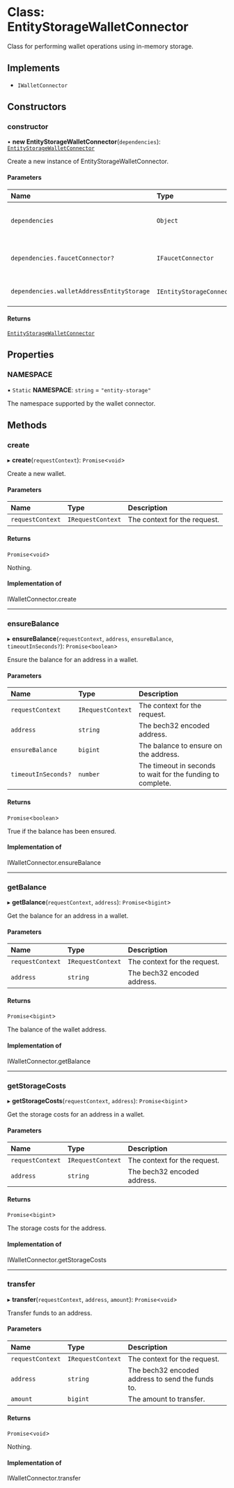 # Class: EntityStorageWalletConnector

Class for performing wallet operations using in-memory storage.

## Implements

- `IWalletConnector`

## Constructors

### constructor

• **new EntityStorageWalletConnector**(`dependencies`): [`EntityStorageWalletConnector`](EntityStorageWalletConnector.md)

Create a new instance of EntityStorageWalletConnector.

#### Parameters

| Name                                      | Type                                                                             | Description                                |
| :---------------------------------------- | :------------------------------------------------------------------------------- | :----------------------------------------- |
| `dependencies`                            | `Object`                                                                         | The dependencies for the wallet connector. |
| `dependencies.faucetConnector?`           | `IFaucetConnector`                                                               | Optional faucet for requesting funds.      |
| `dependencies.walletAddressEntityStorage` | `IEntityStorageConnector`\<[`IWalletAddress`](../interfaces/IWalletAddress.md)\> | The entity storage for wallets.            |

#### Returns

[`EntityStorageWalletConnector`](EntityStorageWalletConnector.md)

## Properties

### NAMESPACE

▪ `Static` **NAMESPACE**: `string` = `"entity-storage"`

The namespace supported by the wallet connector.

## Methods

### create

▸ **create**(`requestContext`): `Promise`\<`void`\>

Create a new wallet.

#### Parameters

| Name             | Type              | Description                  |
| :--------------- | :---------------- | :--------------------------- |
| `requestContext` | `IRequestContext` | The context for the request. |

#### Returns

`Promise`\<`void`\>

Nothing.

#### Implementation of

IWalletConnector.create

---

### ensureBalance

▸ **ensureBalance**(`requestContext`, `address`, `ensureBalance`, `timeoutInSeconds?`): `Promise`\<`boolean`\>

Ensure the balance for an address in a wallet.

#### Parameters

| Name                | Type              | Description                                                 |
| :------------------ | :---------------- | :---------------------------------------------------------- |
| `requestContext`    | `IRequestContext` | The context for the request.                                |
| `address`           | `string`          | The bech32 encoded address.                                 |
| `ensureBalance`     | `bigint`          | The balance to ensure on the address.                       |
| `timeoutInSeconds?` | `number`          | The timeout in seconds to wait for the funding to complete. |

#### Returns

`Promise`\<`boolean`\>

True if the balance has been ensured.

#### Implementation of

IWalletConnector.ensureBalance

---

### getBalance

▸ **getBalance**(`requestContext`, `address`): `Promise`\<`bigint`\>

Get the balance for an address in a wallet.

#### Parameters

| Name             | Type              | Description                  |
| :--------------- | :---------------- | :--------------------------- |
| `requestContext` | `IRequestContext` | The context for the request. |
| `address`        | `string`          | The bech32 encoded address.  |

#### Returns

`Promise`\<`bigint`\>

The balance of the wallet address.

#### Implementation of

IWalletConnector.getBalance

---

### getStorageCosts

▸ **getStorageCosts**(`requestContext`, `address`): `Promise`\<`bigint`\>

Get the storage costs for an address in a wallet.

#### Parameters

| Name             | Type              | Description                  |
| :--------------- | :---------------- | :--------------------------- |
| `requestContext` | `IRequestContext` | The context for the request. |
| `address`        | `string`          | The bech32 encoded address.  |

#### Returns

`Promise`\<`bigint`\>

The storage costs for the address.

#### Implementation of

IWalletConnector.getStorageCosts

---

### transfer

▸ **transfer**(`requestContext`, `address`, `amount`): `Promise`\<`void`\>

Transfer funds to an address.

#### Parameters

| Name             | Type              | Description                                      |
| :--------------- | :---------------- | :----------------------------------------------- |
| `requestContext` | `IRequestContext` | The context for the request.                     |
| `address`        | `string`          | The bech32 encoded address to send the funds to. |
| `amount`         | `bigint`          | The amount to transfer.                          |

#### Returns

`Promise`\<`void`\>

Nothing.

#### Implementation of

IWalletConnector.transfer
